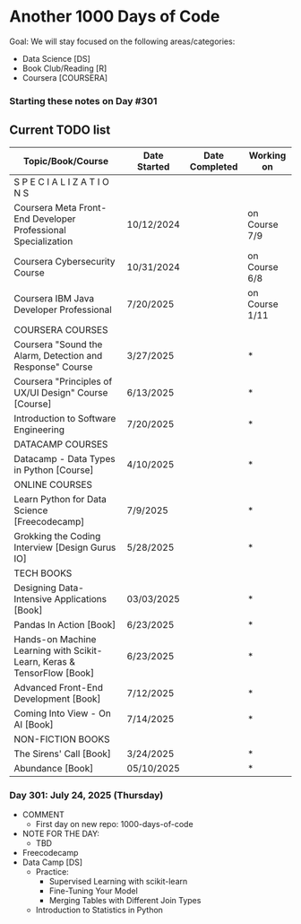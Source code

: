 # Another 1000 Days of Code
Goal:
We will stay focused on the following areas/categories:
- Data Science [DS]
- Book Club/Reading [R]
- Coursera [COURSERA]

### Starting these notes on Day #301

## Current TODO list
|Topic/Book/Course|Date Started|Date Completed|Working on|
|-----------------|------------|--------------|----------|
| S P E C I A L I Z A T I O N S||||
| Coursera Meta Front-End Developer Professional Specialization|10/12/2024| | on Course 7/9 |
| Coursera Cybersecurity Course|10/31/2024| | on Course 6/8 |
| Coursera IBM Java Developer Professional |7/20/2025| | on Course 1/11 |
| COURSERA COURSES||||
| Coursera "Sound the Alarm, Detection and Response" Course |3/27/2025| | * |
| Coursera "Principles of UX/UI Design" Course [Course]|6/13/2025| | * |
| Introduction to Software Engineering|7/20/2025| | * |
| DATACAMP COURSES||||
| Datacamp - Data Types in Python [Course]|4/10/2025| | * |
| ONLINE COURSES||||
| Learn Python for Data Science [Freecodecamp]|7/9/2025| | * |
| Grokking the Coding Interview [Design Gurus IO]|5/28/2025| | * |
| TECH BOOKS||||
| Designing Data-Intensive Applications [Book]|03/03/2025| | * |
| Pandas In Action [Book]|6/23/2025| | * |
| Hands-on Machine Learning with Scikit-Learn, Keras & TensorFlow [Book]|6/23/2025| | * |
| Advanced Front-End Development [Book]|7/12/2025| | * |
| Coming Into View - On AI [Book]|7/14/2025| | * |
| NON-FICTION BOOKS||||
| The Sirens' Call [Book]|3/24/2025| | * |
| Abundance  [Book]|05/10/2025| | * |


### Day 301: July 24, 2025 (Thursday)
- COMMENT
  - First day on new repo: 1000-days-of-code
- NOTE FOR THE DAY:
  - TBD
- Freecodecamp
- Data Camp [DS]
  - Practice:
    - Supervised Learning with scikit-learn
    - Fine-Tuning Your Model
    - Merging Tables with Different Join Types
  - Introduction to Statistics in Python
 

